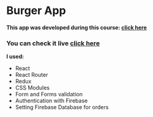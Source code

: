 # Burger App
<b>This app was developed during this course: <a href="https://www.udemy.com/course/react-the-complete-guide-incl-redux/">click here</a></b>

### You can check it live <a href="https://react-my-burger-715c3.firebaseapp.com/">click here</a>

<b>I used:</b>

- React
- React Router
- Redux
- CSS Modules
- Form and Forms validation
- Authentication with Firebase
- Setting Firebase Database for orders

